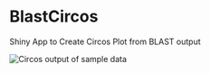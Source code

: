 # BlastCircos
Shiny App to Create Circos Plot from BLAST output

![Circos output of sample data]("./sample-circos-plot.png")
